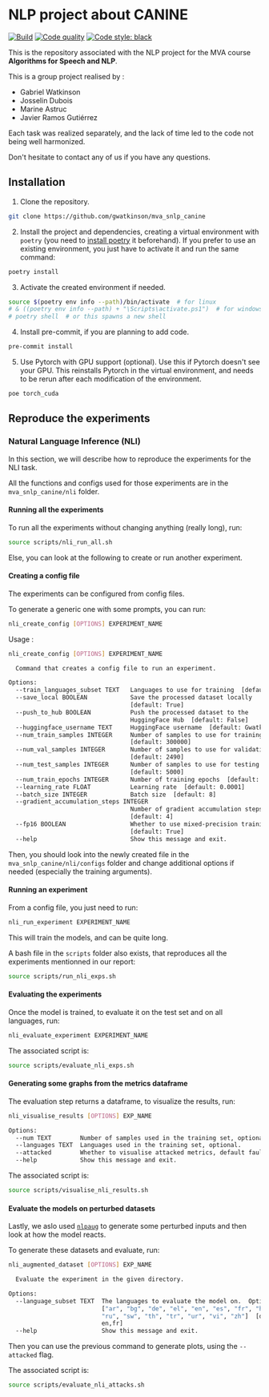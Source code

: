 # NLP project about CANINE

[![Build](https://github.com/gwatkinson/mva_snlp_canine/actions/workflows/main.yml/badge.svg)](https://github.com/gwatkinson/mva_snlp_canine/actions/workflows/main.yml)
[![Code quality](https://github.com/gwatkinson/mva_snlp_canine/actions/workflows/quality.yml/badge.svg)](https://github.com/gwatkinson/mva_snlp_canine/actions/workflows/quality.yml)
[![Code style: black](https://img.shields.io/badge/code%20style-black-000000.svg)](https://github.com/psf/black)

This is the repository associated with the NLP project for the MVA course __Algorithms for Speech and NLP__.

This is a group project realised by :

* Gabriel Watkinson
* Josselin Dubois
* Marine Astruc
* Javier Ramos Gutiérrez

Each task was realized separately, and the lack of time led to the code not being well harmonized.

Don't hesitate to contact any of us if you have any questions.

## Installation

1. Clone the repository.
```bash
git clone https://github.com/gwatkinson/mva_snlp_canine
```

2. Install the project and dependencies, creating a virtual environment with `poetry` (you need to [install poetry](https://python-poetry.org/docs/#installation) it beforehand). If you prefer to use an existing environment, you just have to activate it and run the same command:
```bash
poetry install
```

3. Activate the created environment if needed.
```bash
source $(poetry env info --path)/bin/activate  # for linux
# & ((poetry env info --path) + "\Scripts\activate.ps1")  # for windows powershell
# poetry shell  # or this spawns a new shell
```

4. Install pre-commit, if you are planning to add code.
```bash
pre-commit install
```

5. Use Pytorch with GPU support (optional). Use this if Pytorch doesn't see your GPU. This reinstalls Pytorch in the virtual environment, and needs to be rerun after each modification of the environment.
```bash
poe torch_cuda
```

## Reproduce the experiments

### Natural Language Inference (NLI)

In this section, we will describe how to reproduce the experiments for the NLI task.

All the functions and configs used for those experiments are in the `mva_snlp_canine/nli` folder.

#### Running all the experiments

To run all the experiments without changing anything (really long), run:

```bash
source scripts/nli_run_all.sh
```

Else, you can look at the following to create or run another experiment.

#### Creating a config file

The experiments can be configured from config files.

To generate a generic one with some prompts, you can run:

```bash
nli_create_config [OPTIONS] EXPERIMENT_NAME
```

Usage :

```bash
nli_create_config [OPTIONS] EXPERIMENT_NAME

  Command that creates a config file to run an experiment.

Options:
  --train_languages_subset TEXT   Languages to use for training  [default: en]
  --save_local BOOLEAN            Save the processed dataset locally
                                  [default: True]
  --push_to_hub BOOLEAN           Push the processed dataset to the
                                  HuggingFace Hub  [default: False]
  --huggingface_username TEXT     HuggingFace username  [default: Gwatk]
  --num_train_samples INTEGER     Number of samples to use for training
                                  [default: 300000]
  --num_val_samples INTEGER       Number of samples to use for validation
                                  [default: 2490]
  --num_test_samples INTEGER      Number of samples to use for testing
                                  [default: 5000]
  --num_train_epochs INTEGER      Number of training epochs  [default: 5]
  --learning_rate FLOAT           Learning rate  [default: 0.0001]
  --batch_size INTEGER            Batch size  [default: 8]
  --gradient_accumulation_steps INTEGER
                                  Number of gradient accumulation steps
                                  [default: 4]
  --fp16 BOOLEAN                  Whether to use mixed-precision training
                                  [default: True]
  --help                          Show this message and exit.
```

Then, you should look into the newly created file in the `mva_snlp_canine/nli/configs` folder and change additional options if needed (especially the training arguments).

#### Running an experiment

From a config file, you just need to run:

```bash
nli_run_experiment EXPERIMENT_NAME
```

This will train the models, and can be quite long.

A bash file in the `scripts` folder also exists, that reproduces all the experiments mentionned in our report:

```bash
source scripts/run_nli_exps.sh
```

#### Evaluating the experiments

Once the model is trained, to evaluate it on the test set and on all languages, run:

```bash
nli_evaluate_experiment EXPERIMENT_NAME
```

The associated script is:

```bash
source scripts/evaluate_nli_exps.sh
```

#### Generating some graphs from the metrics dataframe

The evaluation step returns a dataframe, to visualize the results, run:

```bash
nli_visualise_results [OPTIONS] EXP_NAME

Options:
  --num TEXT        Number of samples used in the training set, optional.
  --languages TEXT  Languages used in the training set, optional.
  --attacked        Whether to visualise attacked metrics, default fault.
  --help            Show this message and exit.
```

The associated script is:

```bash
source scripts/visualise_nli_results.sh
```

#### Evaluate the models on perturbed datasets

Lastly, we aslo used [`nlpaug`](https://github.com/makcedward/nlpaug) to generate some perturbed inputs and then look at how the model reacts.

To generate these datasets and evaluate, run:

```bash
nli_augmented_dataset [OPTIONS] EXP_NAME

  Evaluate the experiment in the given directory.

Options:
  --language_subset TEXT  The languages to evaluate the model on.  Options are
                          ["ar", "bg", "de", "el", "en", "es", "fr", "hi",
                          "ru", "sw", "th", "tr", "ur", "vi", "zh"]  [default:
                          en,fr]
  --help                  Show this message and exit.
```

Then you can use the previous command to generate plots, using the `--attacked` flag.

The associated script is:

```bash
source scripts/evaluate_nli_attacks.sh
```
